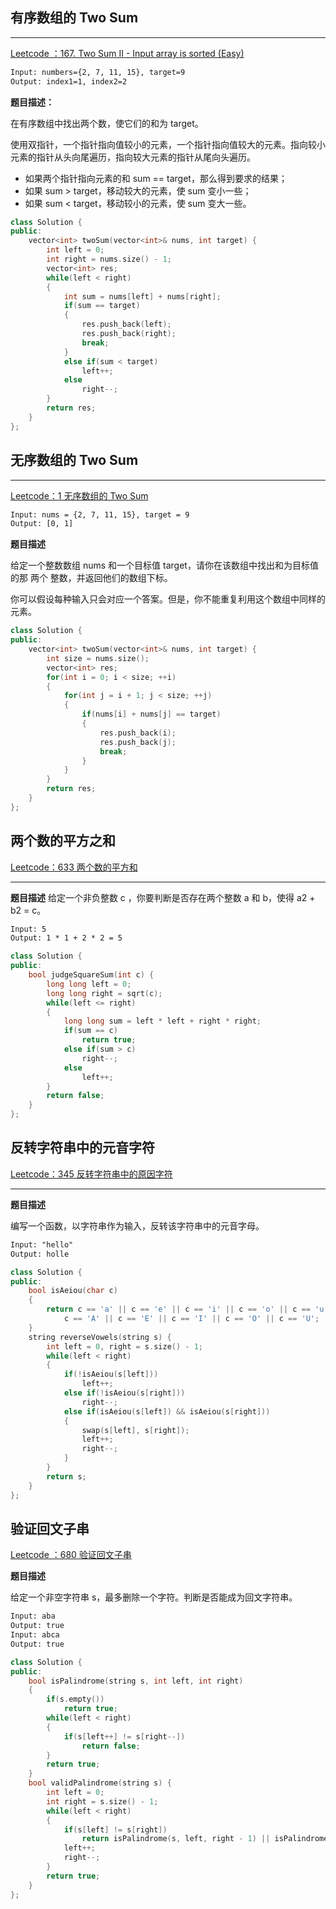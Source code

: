 ## **有序数组的 Two Sum** 


----------


[Leetcode ：167. Two Sum II - Input array is sorted (Easy)](https://leetcode.com/problems/two-sum-ii-input-array-is-sorted/description/)

```html
Input: numbers={2, 7, 11, 15}, target=9
Output: index1=1, index2=2
```

**题目描述：** 

在有序数组中找出两个数，使它们的和为 target。

使用双指针，一个指针指向值较小的元素，一个指针指向值较大的元素。指向较小元素的指针从头向尾遍历，指向较大元素的指针从尾向头遍历。

- 如果两个指针指向元素的和 sum == target，那么得到要求的结果；
- 如果 sum > target，移动较大的元素，使 sum 变小一些；
- 如果 sum < target，移动较小的元素，使 sum 变大一些。 

```c++
class Solution {
public:
    vector<int> twoSum(vector<int>& nums, int target) {
        int left = 0;
        int right = nums.size() - 1;
        vector<int> res;
        while(left < right)
        {
            int sum = nums[left] + nums[right];
            if(sum == target)
            {
                res.push_back(left);
                res.push_back(right);
                break;
            }
            else if(sum < target)
                left++;
            else
                right--;
        }
        return res;
    }
};
```
## **无序数组的 Two Sum** 


----------


[Leetcode：1 无序数组的 Two Sum](https://leetcode-cn.com/problems/two-sum/)

```html
Input: nums = {2, 7, 11, 15}, target = 9
Output: [0, 1]
```
**题目描述**

给定一个整数数组 nums 和一个目标值 target，请你在该数组中找出和为目标值的那 两个 整数，并返回他们的数组下标。

你可以假设每种输入只会对应一个答案。但是，你不能重复利用这个数组中同样的元素。

```c++
class Solution {
public:
    vector<int> twoSum(vector<int>& nums, int target) {
        int size = nums.size();
        vector<int> res;
        for(int i = 0; i < size; ++i)
        {
            for(int j = i + 1; j < size; ++j)
            {
                if(nums[i] + nums[j] == target)
                {
                    res.push_back(i);
                    res.push_back(j);
                    break;
                }
            }
        }
        return res;
    }
};
```

## **两个数的平方之和**
[Leetcode：633 两个数的平方和](https://leetcode-cn.com/problems/sum-of-square-numbers/)

----------
**题目描述**
给定一个非负整数 c ，你要判断是否存在两个整数 a 和 b，使得 a2 + b2 = c。

```html
Input: 5
Output: 1 * 1 + 2 * 2 = 5
```
```c++
class Solution {
public:
    bool judgeSquareSum(int c) {
        long long left = 0;
        long long right = sqrt(c);
        while(left <= right)
        {
            long long sum = left * left + right * right;
            if(sum == c)
                return true;
            else if(sum > c)
                right--;
            else
                left++;
        }
        return false;
    }
};
```
## **反转字符串中的元音字符**
[Leetcode：345 反转字符串中的原因字符](https://leetcode-cn.com/problems/reverse-vowels-of-a-string/)

----------
**题目描述**

编写一个函数，以字符串作为输入，反转该字符串中的元音字母。

```html
Input: "hello"
Output: holle
```
```c++
class Solution {
public:
    bool isAeiou(char c)
    {
        return c == 'a' || c == 'e' || c == 'i' || c == 'o' || c == 'u' || \
            c == 'A' || c == 'E' || c == 'I' || c == 'O' || c == 'U';
    }
    string reverseVowels(string s) {
        int left = 0, right = s.size() - 1;
        while(left < right)
        {
            if(!isAeiou(s[left]))
                left++;
            else if(!isAeiou(s[right]))
                right--;
            else if(isAeiou(s[left]) && isAeiou(s[right]))
            {
                swap(s[left], s[right]);
                left++;
                right--;
            }
        }
        return s;
    }
};
```

## **验证回文子串**

[Leetcode ：680 验证回文子串](https://leetcode-cn.com/problems/valid-palindrome-ii/submissions/)


**题目描述**

给定一个非空字符串 s，最多删除一个字符。判断是否能成为回文字符串。


```html
Input: aba
Output: true
Input: abca
Output: true
```
```c++
class Solution {
public:
    bool isPalindrome(string s, int left, int right)
    {
        if(s.empty())
            return true;
        while(left < right)
        {
            if(s[left++] != s[right--])
                return false;
        }
        return true;
    }
    bool validPalindrome(string s) {
        int left = 0;
        int right = s.size() - 1;
        while(left < right)
        {
            if(s[left] != s[right])
                return isPalindrome(s, left, right - 1) || isPalindrome(s, left + 1, right);
            left++;
            right--;
        }
        return true;
    }
};
```